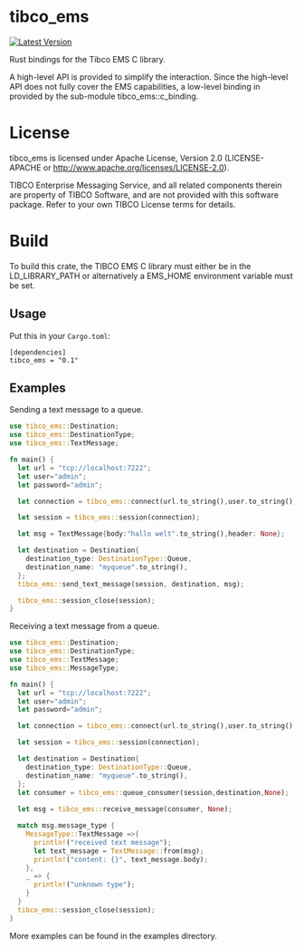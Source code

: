 # tibco_ems
[![Latest Version](https://img.shields.io/crates/v/tibco_ems.svg)](https://crates.io/crates/tibco_ems)

Rust bindings for the Tibco EMS C library.

A high-level API is provided to simplify the interaction. 
Since the high-level API does not fully cover the EMS capabilities, a low-level binding in provided by the sub-module tibco_ems::c_binding.


# License
tibco_ems is licensed under Apache License, Version 2.0 (LICENSE-APACHE or http://www.apache.org/licenses/LICENSE-2.0).

TIBCO Enterprise Messaging Service, and all related components therein are property of TIBCO Software, and are not provided with this software package. Refer to your own TIBCO License terms for details.

# Build

To build this crate, the TIBCO EMS C library must either be in the LD_LIBRARY_PATH or alternatively a EMS_HOME environment variable must be set.

## Usage

Put this in your `Cargo.toml`:

```text
[dependencies]
tibco_ems = "0.1"
```

## Examples

Sending a text message to a queue.

```rust
use tibco_ems::Destination;
use tibco_ems::DestinationType;
use tibco_ems::TextMessage;

fn main() {
  let url = "tcp://localhost:7222";
  let user="admin";
  let password="admin";

  let connection = tibco_ems::connect(url.to_string(),user.to_string(),password.to_string());

  let session = tibco_ems::session(connection);

  let msg = TextMessage{body:"hallo welt".to_string(),header: None};

  let destination = Destination{
    destination_type: DestinationType::Queue,
    destination_name: "myqueue".to_string(),
  };
  tibco_ems::send_text_message(session, destination, msg);

  tibco_ems::session_close(session);
}
```

Receiving a text message from a queue.

```rust
use tibco_ems::Destination;
use tibco_ems::DestinationType;
use tibco_ems::TextMessage;
use tibco_ems::MessageType;

fn main() {
  let url = "tcp://localhost:7222";
  let user="admin";
  let password="admin";

  let connection = tibco_ems::connect(url.to_string(),user.to_string(),password.to_string());

  let session = tibco_ems::session(connection);

  let destination = Destination{
    destination_type: DestinationType::Queue,
    destination_name: "myqueue".to_string(),
  };
  let consumer = tibco_ems::queue_consumer(session,destination,None);
  
  let msg = tibco_ems::receive_message(consumer, None);

  match msg.message_type {
    MessageType::TextMessage =>{
      println!("received text message");
      let text_message = TextMessage::from(msg);
      println!("content: {}", text_message.body);
    },
    _ => {
      println!("unknown type");
    }
  }
  tibco_ems::session_close(session);
}
```

More examples can be found in the examples directory.
